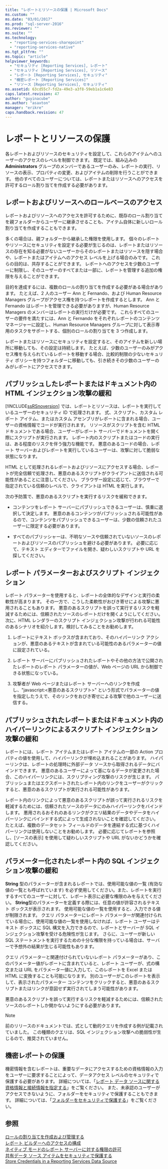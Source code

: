 ```yaml
---
title: "レポートとリソースの保護 | Microsoft Docs"
ms.custom: ""
ms.date: "03/01/2017"
ms.prod: "sql-server-2016"
ms.reviewer: ""
ms.suite: ""
ms.technology: 
  - "reporting-services-sharepoint"
  - "reporting-services-native"
ms.tgt_pltfrm: ""
ms.topic: "article"
helpviewer_keywords: 
  - "セキュリティ [Reporting Services], レポート"
  - "セキュリティ [Reporting Services], リソース"
  - "レポート [Reporting Services], セキュリティ"
  - "機密レポート [Reporting Services]"
  - "リソース [Reporting Services], セキュリティ"
ms.assetid: 63cd55c7-fd2a-49e3-a3f8-59eb1a1c6e83
caps.latest.revision: 47
author: "guyinacube"
ms.author: "asaxton"
manager: "erikre"
caps.handback.revision: 47
---
```

# レポートとリソースの保護
  各レポートおよびリソースのセキュリティを設定して、これらのアイテムへのユーザーのアクセスのレベルを制御できます。 既定では、組み込みの **Administrators** グループのメンバーであるユーザーのみ、レポートの実行、リソースの表示、プロパティの変更、およびアイテムの削除を行うことができます。 他のすべてのユーザーについては、レポートまたはリソースへのアクセスを許可するロール割り当てを作成する必要があります。  
  
## レポートおよびリソースへのロールベースのアクセス  
 レポートおよびリソースへのアクセスを許可するために、既存のロール割り当てを親フォルダーからユーザーに継承させることも、アイテム自体に新しいロール割り当てを作成することもできます。  
  
 多くの場合は、親フォルダーから継承した権限を使用します。 個々のレポートやリソースにセキュリティを設定する必要が生じるのは、レポートまたはリソースの存在を知る必要がないユーザーからそのレポートまたはリソースを隠す場合や、レポートまたはアイテムへのアクセス レベルを上げる場合のみです。 これらの目的は、共存することができます。 レポートへのアクセスを少数のユーザーに制限し、そのユーザーのすべてまたは一部に、レポートを管理する追加の権限を与えることができます。  
  
 目的を達成するには、複数のロールの割り当てを作成する必要がある場合があります。 たとえば、2 人のユーザー Ann と Fernando、および Human Resource Managers グループがアクセス権を持つレポートを作成するとします。 Ann と Fernando はレポートを管理できる必要がありますが、Human Resource Managers のメンバーはレポートの実行だけが必要です。 これらすべてのユーザーの要件を満たすには、Ann と Fernando をそれぞれレポートのコンテンツ マネージャーに設定し、Human Resource Managers グループに対して表示専用のタスクをサポートする、個別のロールの割り当てを 3 つ作成します。  
  
 レポートまたはリソースにセキュリティを設定すると、そのアイテムを新しい場所に移動しても、その設定は持続します。 たとえば、少数のユーザーのみがアクセス権を与えられているレポートを移動する場合、比較的制限の少ないセキュリティ ポリシーを持つフォルダーに移動しても、引き続きその少数のユーザーのみがレポートにアクセスできます。  
  
## パブリッシュしたレポートまたはドキュメント内の HTML インジェクション攻撃の緩和  
 [!INCLUDE[ssRSnoversion](../../includes/ssrsnoversion-md.md)] では、レポートとリソースは、レポートを実行しているユーザーのセキュリティ ID で処理されます。 式、スクリプト、カスタム レポート アイテム、またはカスタム アセンブリがレポートに含まれる場合、ユーザーの資格情報でコードが実行されます。 リソースがスクリプトを含む HTML ドキュメントである場合、ユーザーがレポート サーバーでドキュメントを開く際にスクリプトが実行されます。 レポート内のスクリプトまたはコードの実行は、ある程度のリスクを伴う強力な機能です。 悪意のあるコードの場合、レポート サーバーおよびレポートを実行しているユーザーは、攻撃に対して脆弱な状態になります。  
  
 HTML として処理されるレポートおよびリソースにアクセスする場合、レポートが完全信頼で処理され、悪意のあるスクリプトがクライアントに送信される可能性があることに注意してください。 ブラウザー設定に応じて、ブラウザーで指定されている信頼のレベルで、クライアントは HTML を実行します。  
  
 次の予防策で、悪意のあるスクリプトを実行するリスクを緩和できます。  
  
-   コンテンツをレポート サーバーにパブリッシュできるユーザーは、慎重に選択して決定します。 悪意のあるコンテンツがパブリッシュされる可能性があるので、コンテンツをパブリッシュできるユーザーは、少数の信頼されたユーザーに限定する必要があります。  
  
-   すべてのパブリッシャーは、不明なソースや信頼されていないソースのレポートおよびリソースのパブリッシュを避ける必要があります。 必要に応じて、テキスト エディターでファイルを開き、疑わしいスクリプトや URL を探してください。  
  
## レポート パラメーターおよびスクリプト インジェクション  
 レポート パラメーターを使用すると、レポートの全体的なデザインと実行の柔軟性が高まります。 その一方で、こうした柔軟性がおびき寄せによる攻撃に悪用されることもあります。 悪意のあるスクリプトを誤って実行するリスクを軽減するためには、信頼されたソースのレポートだけを開くようにしてください。 次に、HTML レンダラーのスクリプト インジェクション攻撃が行われる可能性のあるシナリオを紹介します。検討してみることをお勧めします。  
  
1.  レポートにテキスト ボックスが含まれており、そのハイパーリンク アクションが、悪意のあるテキストが含まれている可能性のあるパラメーターの値に設定されている。  
  
2.  レポート サーバーにパブリッシュされたレポートやその他の方法で公開されたレポートのレポート パラメーターの値が、Web ページの URL から制御できる状態になっている。  
  
3.  攻撃者が Web ページまたはレポート サーバーへのリンクを作成し、"javascript:\<悪意のあるスクリプト>" という形式でパラメーターの値を指定したうえで、そのリンクをおびき寄せによる攻撃で他のユーザーに送信する。  
  
## パブリッシュされたレポートまたはドキュメント内のハイパーリンクによるスクリプト インジェクション攻撃の緩和  
 レポートには、レポート アイテムまたはレポート アイテムの一部の Action プロパティの値を使用して、ハイパーリンクが埋め込まれることがあります。 ハイパーリンクは、レポートの処理時に外部データ ソースから取得されるデータにバインドできます。 悪意のあるユーザーによって基になるデータが変更された場合、このハイパーリンクには、スクリプティング攻撃のリスクが生じます。 パブリッシュまたはエクスポートされたレポート内のリンクをユーザーがクリックすると、悪意のあるスクリプトが実行される可能性があります。  
  
 レポート内のリンクによって悪意のあるスクリプトが誤って実行されるリスクを軽減するためには、信頼されたソースのデータにのみハイパーリンクをバインドします。 悪用されるおそれのあるリンクがクエリ結果のデータやデータをハイパーリンクにバインドする式によって生成されないことを確認してください。 たとえば、複数のデータセット フィールドのデータを連結する式に基づくハイパーリンクは使用しないことをお勧めします。 必要に応じてレポートを参照し、[ソースの表示] を使用して疑わしいスクリプトや URL がないかどうかを確認してください。  
  
## パラメーター化されたレポート内の SQL インジェクション攻撃の緩和  
 **String** 型のパラメーターが含まれるレポートでは、使用可能な値の一覧 (有効な値の一覧とも呼ばれています) を必ず使用してください。また、レポートを実行するすべてのユーザーに対して、レポート表示に必要な権限のみを与えてください。 **String**型のパラメーターを定義する際には、任意の値が許容されるテキスト ボックスが表示されます。 使用可能な値の一覧を使用すると、入力できる値が制限されます。 クエリ パラメーターにレポート パラメーターが関連付けられている場合に、使用可能な値の一覧を使用しなければ、レポート ユーザーはテキスト ボックスに SQL 構文を入力できるので、レポートとサーバーが SQL インジェクション攻撃を受ける危険性が生じます。 さらに、ユーザーが新しい SQL ステートメントを実行するための十分な権限を持っている場合は、サーバーで予想外の結果が生じる可能性もあります。  
  
 クエリ パラメーターと関連付けられていないレポート パラメーターがあり、このパラメーター値がレポートに含まれていると、レポート ユーザーが、式の構文または URL をパラメーター値に入力して、このレポートを Excel または HTML に変換することも可能になります。 別のユーザーがこのレポートを表示して、表示されたパラメーター コンテンツをクリックすると、悪意のあるスクリプトまたはリンクが意図せず実行されてしまう可能性があります。  
  
 悪意のあるスクリプトを誤って実行するリスクを軽減するためには、信頼されたソースのレポートしか開かないようにする必要があります。  
  
> [!NOTE]  
>  前のリリースのドキュメントでは、式として動的クエリを作成する例が記載されていました。 この種類のクエリは、SQL インジェクション攻撃への脆弱性が生じるので、推奨されていません。  
  
## 機密レポートの保護  
 機密情報を含むレポートは、重要なデータにアクセスするための資格情報の入力をユーザーに要求することによって、データアクセス レベルのセキュリティで保護する必要があります。 詳細については、「[レポート データ ソースに関する資格情報と接続情報を指定する](../../reporting-services/report-data/specify-credential-and-connection-information-for-report-data-sources.md)」をご覧ください。 また、未承認のユーザーがアクセスできないように、フォルダーをセキュリティで保護することもできます。 詳細については、「[フォルダーをセキュリティで保護する](../../reporting-services/security/secure-folders.md)」をご覧ください。  
  
## 参照  
 [ロールの割り当てを作成および管理する](../../reporting-services/security/create-and-manage-role-assignments.md)   
 [レポート ビルダーへのアクセスの構成](../../reporting-services/report-server/configure-report-builder-access.md)   
 [ネイティブ モードのレポート サーバーに対する権限の許可](../../reporting-services/security/granting-permissions-on-a-native-mode-report-server.md)   
 [共有データ ソース アイテムをセキュリティで保護する](../../reporting-services/security/secure-shared-data-source-items.md)   
 [Store Credentials in a Reporting Services Data Source](../../reporting-services/report-data/store-credentials-in-a-reporting-services-data-source.md)  
  
  